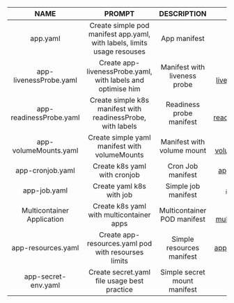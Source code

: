 | NAME | PROMPT | DESCRIPTION | EXAMPLE |
|:----:|:------:|:-----------:|:-------:|
|app.yaml| Create simple pod manifest app.yaml, with labels, limits usage resouses | App manifest | [app.yaml](./app.yaml)|
|app-livenessProbe.yaml| Create app-livenessProbe.yaml, with labels and optimise him | Manifest with liveness probe   | [app-livenessProbe.yaml](./app-livenessProbe.yaml) |
|app-readinessProbe.yaml| Create simple k8s manifest with readinessProbe, with labels | Readiness probe manifest  |[app-readinessProbe.yaml](./app-readinessProbe.yaml) |
|app-volumeMounts.yaml| Create simple yaml manifest with volumeMounts | Manifest with volume mount |[app-volumeMounts.yaml](./app-volumeMounts.yaml) |
|app-cronjob.yaml| Create k8s yaml with cronjob | Cron Job manifest | [app-cronjob.yaml](./app-cronjob.yaml) |
|app-job.yaml| Create yaml k8s with job | Simple job manifest | [app-job.yaml](./app-job.yaml) |
|Multicontainer Application| Create k8s yaml with multicontainer apps | Multicontainer POD manifest | [app-multicontainer.yaml](./app-multicontainer.yaml)|
|app-resources.yaml| Create app-resources.yaml pod with resourses limits | Simple resources manifest | [app-resources.yaml](./app-resources.yaml)|
|app-secret-env.yaml| Create secret.yaml file usage best practice |Simple secret mount manifest |[app-secret-env.yaml](./app-secret-env.yaml) |
